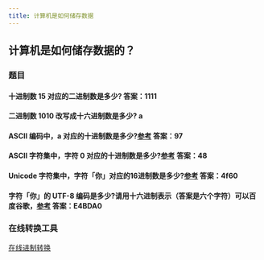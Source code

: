 ```yaml
---
title: 计算机是如何储存数据
---
```

## 计算机是如何储存数据的？

### 题目
#### 十进制数 15 对应的二进制数是多少? 答案：1111
#### 二进制数 1010 改写成十六进制数是多少? a
#### ASCII 编码中，a 对应的十进制数是多少?[参考](http://pic.pimg.tw/isvincent/4b512eb611a6f.png?v=1263611574)  答案：97
#### ASCII 字符集中，字符 0 对应的十进制数是多少?[参考](http://pic.pimg.tw/isvincent/4b512eb611a6f.png?v=1263611574)    答案：48
#### Unicode 字符集中，字符「你」对应的16进制数是多少?[参考](http://tool.chinaz.com/tools/unicode.aspx)    答案：4f60
#### 字符「你」的 UTF-8 编码是多少?请用十六进制表示（答案是六个字符）可以百度谷歌，[参考](http://graphemica.com/%E4%BD%A0)  答案：E4BDA0

### 在线转换工具
[在线进制转换](https://www.sojson.com/hexconvert.html)
